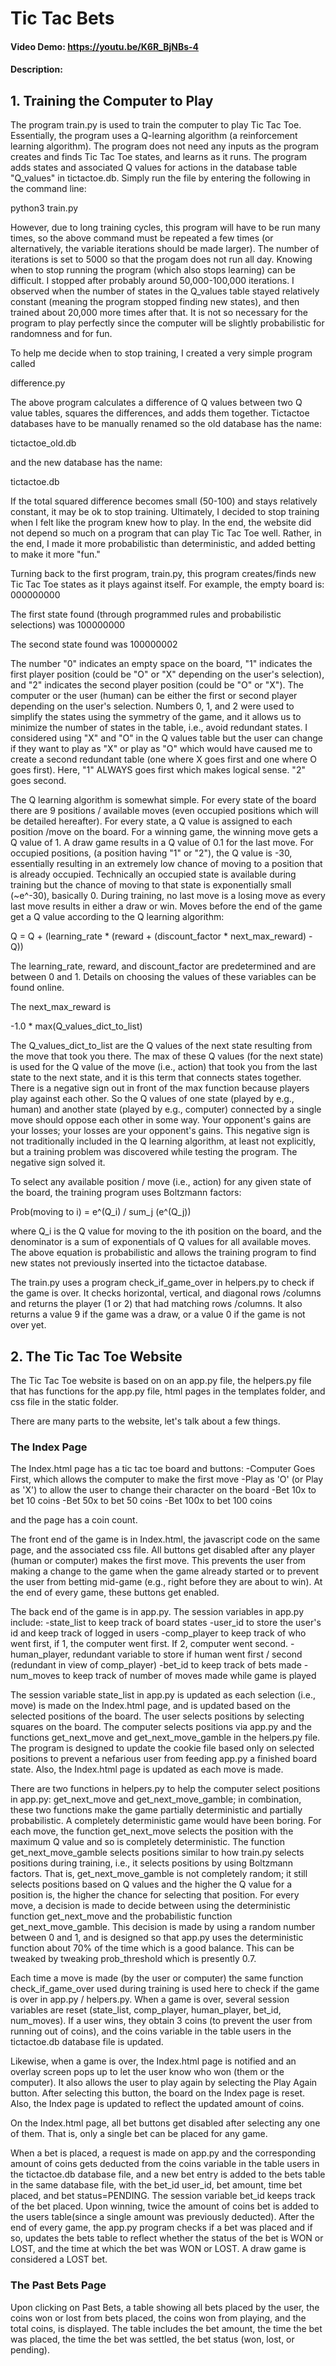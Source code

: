 # Tic Tac Bets
#### Video Demo:  https://youtu.be/K6R_BjNBs-4
#### Description:

## 1. Training the Computer to Play

The program train.py is used to train the computer to play Tic Tac Toe.
Essentially, the program uses a Q-learning algorithm (a reinforcement learning algorithm).
The program does not need any inputs as the program creates and finds Tic Tac Toe states, and learns as it runs.
The program adds states and associated Q values for actions in the database table "Q_values" in tictactoe.db.
Simply run the file by entering the following in the command line:

python3 train.py

However, due to long training cycles, this program will have to be run many times, so the above command must be repeated a few times (or alternatively, the variable iterations should be made larger). The number of iterations is set to 5000 so that the progam does not run all day. Knowing when to stop running the program (which also stops learning) can be difficult. I stopped after probably around 50,000-100,000 iterations. I observed when the number of states in the Q_values table stayed relatively constant (meaning the program stopped finding new states), and then trained about 20,000 more times after that. It is not so necessary for the program to play perfectly since the computer will be slightly probabilistic for randomness and for fun.

To help me decide when to stop training, I created a very simple program called

difference.py

The above program calculates a difference of Q values between two Q value tables, squares the differences, and adds them together. Tictactoe databases have to be manually renamed so the old database has the name:

tictactoe_old.db

and the new database has the name:

tictactoe.db

If the total squared difference becomes small (50-100) and stays relatively constant, it may be ok to stop training. Ultimately, I decided to stop training when I felt like the program knew how to play. In the end, the website did not depend so much on a program that can play Tic Tac Toe well. Rather, in the end, I made it more probabilistic than deterministic, and added betting to make it more "fun."

Turning back to the first program, train.py, this program creates/finds new Tic Tac Toe states as it plays against itself. For example, the empty board is:
000000000

The first state found (through programmed rules and probabilistic selections) was
100000000

The second state found was
100000002

The number "0" indicates an empty space on the board, "1" indicates the first player position (could be "O" or "X" depending on the user's selection), and "2" indicates the second player position (could be "O" or "X"). The computer or the user (human) can be either the first or second player depending on the user's selection. Numbers 0, 1, and 2 were used  to simplify the states using the symmetry of the game, and it allows us to minimize the number of states in the table, i.e., avoid redundant states. I considered using "X" and "O" in the Q values table but the user can change if they want to play as "X" or play as "O" which would have caused me to create a second redundant table (one where X goes first and one where O goes first). Here, "1" ALWAYS goes first which makes logical sense. "2" goes second.

The Q learning algorithm is somewhat simple. For every state of the board there are 9 positions / available moves (even occupied positions which will be detailed hereafter). For every state, a Q value is assigned to each position /move on the board. For a winning game, the winning move gets a Q value of 1. A draw game results in a Q value of 0.1 for the last move. For occupied positions, (a position having "1" or "2"), the Q value is -30, essentially resulting in an extremely low chance of moving to a position that is already occupied. Technically an occupied state is available during training but the chance of moving to that state is exponentially small (~e^-30), basically 0. During training, no last move is a losing move as every last move results in either a draw or win. Moves before the end of the game get a Q value according to the Q learning algorithm:

Q = Q + (learning_rate * (reward + (discount_factor * next_max_reward) - Q))

The learning_rate, reward, and discount_factor are predetermined and are between 0 and 1. Details on choosing the values of these variables can be found online.

The next_max_reward is

-1.0 * max(Q_values_dict_to_list)

The Q_values_dict_to_list are the Q values of the next state resulting from the move that took you there. The max of these Q values (for the next state) is used for the Q value of the move (i.e., action) that took you from the last state to the next state, and it is this term that connects states together. There is a negative sign out in front of the max function because players play against each other. So the Q values of one state (played by e.g., human) and another state (played by e.g., computer) connected by a single move should oppose each other in some way.  Your opponent's gains are your losses; your losses are your opponent's gains. This negative sign is not traditionally included in the Q learning algorithm, at least not explicitly, but a training problem was discovered while testing the program. The negative sign solved it.

To select any available position / move (i.e., action) for any given state of the board, the training program uses Boltzmann factors:

Prob(moving to i) = e^(Q_i) / sum_j (e^(Q_j))

where Q_i is the Q value for moving to the ith position on the board, and the denominator is a sum of exponentials of Q values for all available moves. The above equation is probabilistic and allows the training program to find new states not previously inserted into the tictactoe database.

The train.py uses a program check_if_game_over in helpers.py to check if the game is over. It checks horizontal, vertical, and diagonal rows /columns and returns the player (1 or 2) that had matching rows /columns. It also returns a value 9 if the game was a draw, or a value 0 if the game is not over yet.

## 2. The Tic Tac Toe Website
The Tic Tac Toe website is based on on an app.py file, the helpers.py file that has functions for the app.py file, html pages in the templates folder, and css file in the static folder.

There are many parts to the website, let's talk about a few things.

### The Index Page

The Index.html page has a tic tac toe board and buttons:
-Computer Goes First, which allows the computer to make the first move
-Play as 'O' (or Play as 'X') to allow the user to change their character on the board
-Bet 10x to bet 10 coins
-Bet 50x to bet 50 coins
-Bet 100x to bet 100 coins

and the page has a coin count.

The front end of the game is in Index.html, the javascript code on the same page, and the associated css file. All buttons get disabled after any player (human or computer) makes the first move. This prevents the user from making a change to the game when the game already started or to prevent the user from betting mid-game (e.g., right before they are about to win). At the end of every game, these buttons get enabled.

The back end of the game is in app.py. The session variables in app.py include:
-state_list to keep track of board states
-user_id to store the user's id and keep track of logged in users
-comp_player to keep track of who went first, if 1, the computer went first. If 2, computer went second.
-human_player, redundant variable to store if human went first / second (redundant in view of comp_player)
-bet_id to keep track of bets made
-num_moves to keep track of number of moves made while game is played

The session variable state_list in app.py is updated as each selection (i.e., move) is made on the Index.html page, and is updated based on the selected positions of the board. The user selects positions by selecting squares on the board. The computer selects positions via app.py and the functions get_next_move and get_next_move_gamble in the helpers.py file. The program is designed to update the cookie file based only on selected positions to prevent a nefarious user from feeding app.py a finished board state. Also, the Index.html page is updated as each move is made.

There are two functions in helpers.py to help the computer select positions in app.py: get_next_move and get_next_move_gamble; in combination, these two functions make the game partially deterministic and partially probabilistic. A completely deterministic game would have been boring. For each move, the function get_next_move selects the position with the maximum Q value and so is completely deterministic. The function get_next_move_gamble selects positions similar to how train.py selects positions during training, i.e., it selects positions by using Boltzmann factors. That is, get_next_move_gamble is not completely random; it still selects positions based on Q values and the higher the Q value for a position is, the higher the chance for selecting that position. For every move, a decision is made to decide between using the deterministic function get_next_move and the probabilistic function get_next_move_gamble. This decision is made by using a random number between 0 and 1, and is designed so that app.py uses the deterministic function about 70% of the time which is a good balance. This can be tweaked by tweaking prob_threshold which is presently 0.7.

Each time a move is made (by the user or computer) the same function check_if_game_over used during training is used here to check if the game is over in app.py / helpers.py. When a game is over, several session variables are reset (state_list, comp_player, human_player, bet_id, num_moves). If a user wins, they obtain 3 coins (to prevent the user from running out of coins), and the coins variable in the table users in the tictactoe.db database file is updated.

Likewise, when a game is over, the Index.html page is notified and an overlay screen pops up to let the user know who won (them or the computer). It also allows the user to play again by selecting the Play Again button. After selecting this button, the board on the Index page is reset. Also, the Index page is updated to reflect the updated amount of coins.

On the Index.html page, all bet buttons get disabled after selecting any one of them. That is, only a single bet can be placed for any game.

When a bet is placed, a request is made on app.py and the corresponding amount of coins gets deducted from the coins variable in the table users in the tictactoe.db database file, and a new bet entry is added to the bets table in the same database file, with the bet_id user_id, bet amount, time bet placed, and bet status=PENDING. The session variable bet_id keeps track of the bet placed. Upon winning, twice the amount of coins bet is added to the users table(since a single amount was previously deducted). After the end of every game, the app.py program checks if a bet was placed and if so, updates the bets table to reflect whether the status of the bet is WON or LOST, and the time at which the bet was WON or LOST. A draw game is considered a LOST bet.

### The Past Bets Page
Upon clicking on Past Bets, a table showing all bets placed by the user, the coins won or lost from bets placed, the coins won from playing, and the total coins, is displayed. The table includes the bet amount, the time the bet was placed, the time the bet was settled, the bet status (won, lost, or pending).
